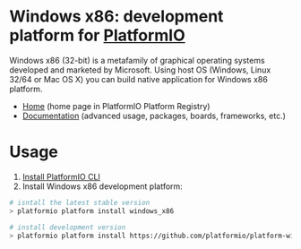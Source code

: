 # Windows x86: development platform for [PlatformIO](http://platformio.org)

Windows x86 (32-bit) is a metafamily of graphical operating systems developed and marketed by Microsoft. Using host OS (Windows, Linux 32/64 or Mac OS X) you can build native application for Windows x86 platform.

* [Home](http://platformio.org/platforms/windows_x86) (home page in PlatformIO Platform Registry)
* [Documentation](http://docs.platformio.org/en/latest/platforms/windows_x86.html) (advanced usage, packages, boards, frameworks, etc.)

# Usage

1. [Install PlatformIO CLI](http://docs.platformio.org/en/latest/installation.html)
2. Install Windows x86 development platform:
```bash
# isntall the latest stable version
> platformio platform install windows_x86

# install development version
> platformio platform install https://github.com/platformio/platform-windows_x86.git
```
